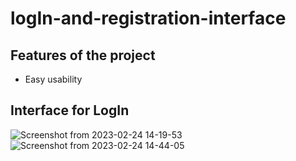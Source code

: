 # logIn-and-registration-interface

## Features of the project
* Easy usability

## Interface for LogIn
![Screenshot from 2023-02-24 14-19-53](https://user-images.githubusercontent.com/112495633/221181024-bc3741a3-3f99-403d-9c80-68286ccf7f1e.png)
![Screenshot from 2023-02-24 14-44-05](https://user-images.githubusercontent.com/112495633/221182103-d72fa47c-1b08-48c9-8449-1a876417bd29.png)
